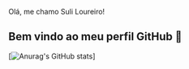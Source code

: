 Olá, me chamo Suli Loureiro! 
## Bem vindo ao meu perfil GitHub 👋
[![Anurag's GitHub stats](https://github-readme-stats.vercel.app/apisuli-sl=anuraghazra)]
